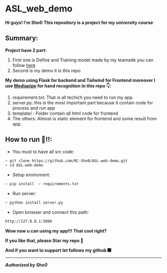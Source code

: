 # ASL_web_demo

**Hi guys! I'm Sho0**
**This repository is a project for my university course**

## Summary:
**Project have 2 part:**
1. First one is Define and Training model made by my teamade you can follow [here](https://github.com/Harly-1506/American-Sign-languages-datasets-Classification)
2. Second is my demo it is this repo

**My demo using Flask for backend and Tailwind for Frontend moreover I use [Mediapipe](https://google.github.io/mediapipe/) for hand recognition**
**In this repo 👇:**
1. requirement.txt: That is all techich you need to run my app.
2. server.py: this is the most important part because it contain code for process and run app
3. template/ : Folder contain all html code for frontend
4. The others: Almost is static element for frontend and some result from app.


## How to run 🏃!!:
* You must to have all src code:
```bash
~ git clone https://github.com/RC-Sho0/ASL-web-demo.git
~ cd ASL-web-demo
```
* Setup enviroment:
```bash
~ pip install -r requirements.txt
```
* Run server:
```bash
~ python install server.py
```
* Open browser and connect this path:
```bash
http://127.0.0.1:5000
```


**Wow now u can using my app!!! That cool right?**

**If you like that, please Star my repo 🌟**

**And if you want to support let follows my github 🎆**



--------------------------------------------------------------
***Authorized by Sho0***
